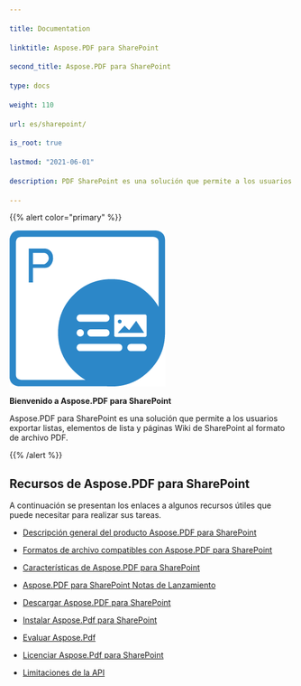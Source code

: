 ```yaml
---

title: Documentation

linktitle: Aspose.PDF para SharePoint

second_title: Aspose.PDF para SharePoint

type: docs

weight: 110

url: es/sharepoint/

is_root: true

lastmod: "2021-06-01"

description: PDF SharePoint es una solución que permite a los usuarios exportar listas, elementos de lista y páginas Wiki de SharePoint al formato de archivo PDF.

---
```




{{% alert color="primary" %}}



![Aspose.PDF para Sharepoint logo](aspose_pdf-for-sharepoint.png)



**Bienvenido a Aspose.PDF para SharePoint**



Aspose.PDF para SharePoint es una solución que permite a los usuarios exportar listas, elementos de lista y páginas Wiki de SharePoint al formato de archivo PDF.



{{% /alert %}}



## **Recursos de Aspose.PDF para SharePoint**



A continuación se presentan los enlaces a algunos recursos útiles que puede necesitar para realizar sus tareas.



- [Descripción general del producto Aspose.PDF para SharePoint](/pdf/sharepoint/product-overview/) 

- [Formatos de archivo compatibles con Aspose.PDF para SharePoint](/pdf/sharepoint/supported-file-formats/)


- [Características de Aspose.PDF para SharePoint](/pdf/sharepoint/features/)

- [Aspose.PDF para SharePoint Notas de Lanzamiento](https://releases.aspose.com/pdf/sharepoint/release-notes/)

- [Descargar Aspose.PDF para SharePoint](https://releases.aspose.com/pdf/sharepoint/)

- [Instalar Aspose.Pdf para SharePoint](/pdf/sharepoint/install-aspose-pdf-for-sharepoint/)

- [Evaluar Aspose.Pdf](/pdf/sharepoint/evaluate-aspose-pdf/)

- [Licenciar Aspose.Pdf para SharePoint](/pdf/sharepoint/license-aspose-pdf-for-sharepoint/)

- [Limitaciones de la API](/pdf/sharepoint/api-limitations/)